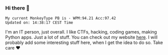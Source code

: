 ### Hi there 👋
<!-- PB START -->
```
My current MonkeyType PB is - WPM:94.21 Acc:97.42
Updated on: 14:38:17 CEST Time
```
<!-- PB END -->
I'm an IT person, just overall. I like CTFs, hacking, coding games, making Python apps. Just a lot of stuff.
You can check out my website [here](https://skill3472.github.io/).
I will probably add some interesting stuff here, when I get the idea to do so. Take care ❤️
